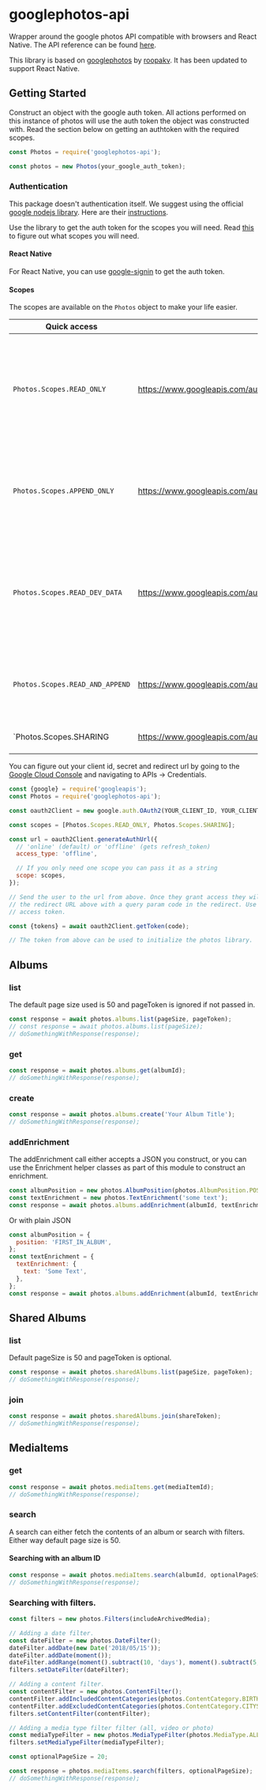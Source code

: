# googlephotos-api

Wrapper around the google photos API compatible with browsers and React Native. The API reference can be found [here](https://developers.google.com/photos/library/reference/).

This library is based on [googlephotos](https://github.com/roopakv/google-photos) by [roopakv](https://github.com/roopakv). It has been updated to support React Native.

## Getting Started

Construct an object with the google auth token. All actions performed on this instance of photos
will use the auth token the object was constructed with. Read the section below on getting an authtoken
with the required scopes.

```js
const Photos = require('googlephotos-api');

const photos = new Photos(your_google_auth_token);
```

### Authentication

This package doesn't authentication itself. We suggest using the official
[google nodejs library](https://www.npmjs.com/package/googleapis). Here are their [instructions](https://www.npmjs.com/package/googleapis#oauth2-client).

Use the library to get the auth token for the scopes you will need. Read [this](https://developers.google.com/photos/library/guides/authentication-authorization) to figure out what
scopes you will need.

#### React Native

For React Native, you can use [google-signin](https://github.com/react-native-google-signin/google-signin) to get the auth token.

#### Scopes

The scopes are available on the `Photos` object to make your life easier.

| Quick access                                                                                                    | Scope                                                                 | Use                                                                                                    |
| --------------------------------------------------------------------------------------------------------------- | --------------------------------------------------------------------- | ------------------------------------------------------------------------------------------------------ |
| `Photos.Scopes.READ_ONLY`                                                                                       | https://www.googleapis.com/auth/photoslibrary.readonly                | Only reading information. Sharing information is returned only if the token has sharing scope as well. |
| `Photos.Scopes.APPEND_ONLY`                                                                                     | https://www.googleapis.com/auth/photoslibrary.appendonly              | Only add photos, create albums in the user's collection. No sort of read access.                       |
| `Photos.Scopes.READ_DEV_DATA`                                                                                   | https://www.googleapis.com/auth/photoslibrary.readonly.appcreateddata | Read access to media items and albums created by the developer. Use this with write only.              |
| `Photos.Scopes.READ_AND_APPEND`                                                                                 | https://www.googleapis.com/auth/photoslibrary                         | Access to read and write only. No sharing information can be accessed.                                 |
| `Photos.Scopes.SHARING | https://www.googleapis.com/auth/photoslibrary.sharing | Access to sharing information. |

You can figure out your client id, secret and redirect url by going to the
[Google Cloud Console](https://console.developers.google.com/apis/credentials) and navigating to
APIs -> Credentials.

```js
const {google} = require('googleapis');
const Photos = require('googlephotos-api');

const oauth2Client = new google.auth.OAuth2(YOUR_CLIENT_ID, YOUR_CLIENT_SECRET, YOUR_REDIRECT_URL);

const scopes = [Photos.Scopes.READ_ONLY, Photos.Scopes.SHARING];

const url = oauth2Client.generateAuthUrl({
  // 'online' (default) or 'offline' (gets refresh_token)
  access_type: 'offline',

  // If you only need one scope you can pass it as a string
  scope: scopes,
});

// Send the user to the url from above. Once they grant access they will be redirected to the
// the redirect URL above with a query param code in the redirect. Use the code below to get the
// access token.

const {tokens} = await oauth2Client.getToken(code);

// The token from above can be used to initialize the photos library.
```

## Albums

### list

The default page size used is 50 and pageToken is ignored if not passed in.

```js
const response = await photos.albums.list(pageSize, pageToken);
// const response = await photos.albums.list(pageSize);
// doSomethingWithResponse(response);
```

### get

```js
const response = await photos.albums.get(albumId);
// doSomethingWithResponse(response);
```

### create

```js
const response = await photos.albums.create('Your Album Title');
// doSomethingWithResponse(response);
```

### addEnrichment

The addEnrichment call either accepts a JSON you construct, or you can use the Enrichment helper
classes as part of this module to construct an enrichment.

```js
const albumPosition = new photos.AlbumPosition(photos.AlbumPosition.POSITIONS.FIRST_IN_ALBUM);
const textEnrichment = new photos.TextEnrichment('some text');
const response = await photos.albums.addEnrichment(albumId, textEnrichment, albumPosition);
```

Or with plain JSON

```js
const albumPosition = {
  position: 'FIRST_IN_ALBUM',
};
const textEnrichment = {
  textEnrichment: {
    text: 'Some Text',
  },
};
const response = await photos.albums.addEnrichment(albumId, textEnrichment, albumPosition);
```

## Shared Albums

### list

Default pageSize is 50 and pageToken is optional.

```js
const response = await photos.sharedAlbums.list(pageSize, pageToken);
// doSomethingWithResponse(response);
```

### join

```js
const response = await photos.sharedAlbums.join(shareToken);
// doSomethingWithResponse(response);
```

## MediaItems

### get

```js
const response = await photos.mediaItems.get(mediaItemId);
// doSomethingWithResponse(response);
```


### search

A search can either fetch the contents of an album or search with filters. Either way default page
size is 50.

#### Searching with an album ID

```js
const response = await photos.mediaItems.search(albumId, optionalPageSize, optionalPageToken);
// doSomethingWithResponse(response);
```

### Searching with filters.

```js
const filters = new photos.Filters(includeArchivedMedia);

// Adding a date filter.
const dateFilter = new photos.DateFilter();
dateFilter.addDate(new Date('2018/05/15'));
dateFilter.addDate(moment());
dateFilter.addRange(moment().subtract(10, 'days'), moment().subtract(5, 'days'));
filters.setDateFilter(dateFilter);

// Adding a content filter.
const contentFilter = new photos.ContentFilter();
contentFilter.addIncludedContentCategories(photos.ContentCategory.BIRTHDAYS);
contentFilter.addExcludedContentCategories(photos.ContentCategory.CITYSCAPES);
filters.setContentFilter(contentFilter);

// Adding a media type filter filter (all, video or photo)
const mediaTypeFilter = new photos.MediaTypeFilter(photos.MediaType.ALL_MEDIA);
filters.setMediaTypeFilter(mediaTypeFilter);

const optionalPageSize = 20;

const response = photos.mediaItems.search(filters, optionalPageSize);
// doSomethingWithResponse(response);
```
